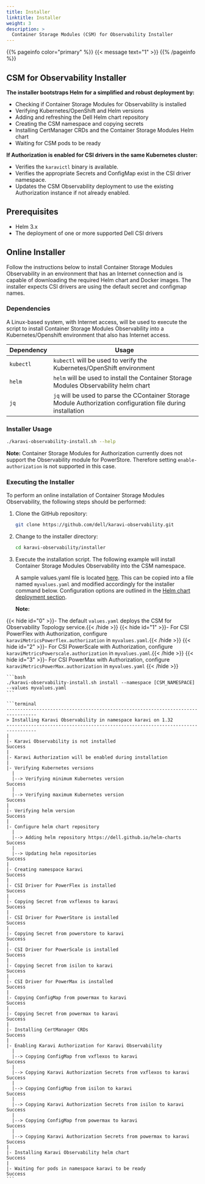 ```yaml
---
title: Installer
linktitle: Installer
weight: 3
description: >
  Container Storage Modules (CSM) for Observability Installer
---
```

{{% pageinfo color="primary" %}}
{{< message text="1" >}}
{{% /pageinfo %}}
<!--
Copyright (c) 2020-2024 Dell Inc., or its subsidiaries. All Rights Reserved.

Licensed under the Apache License, Version 2.0 (the "License");
you may not use this file except in compliance with the License.
You may obtain a copy of the License at

    http://www.apache.org/licenses/LICENSE-2.0
-->

## CSM for Observability Installer 

**The installer bootstraps Helm for a simplified and robust deployment by:**
- Checking if Container Storage Modules for Observability is installed
- Verifying Kubernetes/OpenShift and Helm versions
- Adding and refreshing the Dell Helm chart repository
- Creating the CSM namespace and copying secrets
- Installing CertManager CRDs and the Container Storage Modules Helm chart
- Waiting for CSM pods to be ready

**If Authorization is enabled for CSI drivers in the same Kubernetes cluster:**
- Verifies the `karavictl` binary is available.
- Verifies the appropriate Secrets and ConfigMap exist in the CSI driver namespace.
- Updates the CSM Observability deployment to use the existing Authorization instance if not already enabled.

## Prerequisites

- Helm 3.x
- The deployment of one or more supported Dell CSI drivers

## Online Installer

Follow the instructions below to install Container Storage Modules Observability in an environment that has an Internet connection and is capable of downloading the required Helm chart and Docker images.
The installer expects CSI drivers are using the default secret and configmap names.

### Dependencies

A Linux-based system, with Internet access, will be used to execute the script to install Container Storage Modules Observability into a Kubernetes/Openshift environment that also has Internet access.

| Dependency            | Usage |
| --------------------- | ----- |
| `kubectl`   | `kubectl` will be used to verify the Kubernetes/OpenShift environment|
| `helm`   | `helm` will be used to install the Container Storage Modules Observability helm chart|
| `jq`     | `jq` will be used to parse the CContainer Storage Module Authorization configuration file during installation|


### Installer Usage
```bash
./karavi-observability-install.sh --help
```

__Note:__ Container Storage Modules for Authorization currently does not support the Observability module for PowerStore. Therefore setting `enable-authorization` is not supported in this case.

### Executing the Installer

To perform an online installation of Container Storage Modules Observability, the following steps should be performed:

1. Clone the GitHub repository:
    ```bash
    git clone https://github.com/dell/karavi-observability.git
    ```

2. Change to the installer directory:
    ```bash
    cd karavi-observability/installer
    ```

3. Execute the installation script.
    The following example will install Container Storage Modules Observability into the CSM namespace.

    A sample values.yaml file is located [here](https://github.com/dell/helm-charts/blob/main/charts/karavi-observability/values.yaml). This can be copied into a file named `myvalues.yaml` and modified accordingly for the installer command below. Configuration options are outlined in the [Helm chart deployment section](../observability#configuration).

    __Note:__

 {{< hide id="0" >}}- The default `values.yaml` deploys the CSM for Observability Topology service.{{< /hide >}}
 {{< hide id="1" >}}- For CSI PowerFlex with Authorization, configure `karaviMetricsPowerflex.authorization` in `myvalues.yaml`.{{< /hide >}}
 {{< hide id="2" >}}- For CSI PowerScale with Authorization, configure `karaviMetricsPowerscale.authorization` in `myvalues.yaml`.{{< /hide >}}
 {{< hide id="3" >}}- For CSI PowerMax with Authorization, configure `karaviMetricsPowerMax.authorization` in `myvalues.yaml` {{< /hide >}}

    ```bash
    ./karavi-observability-install.sh install --namespace [CSM_NAMESPACE] --values myvalues.yaml
    ```

    ```terminal
    ---------------------------------------------------------------------------------
    > Installing Karavi Observability in namespace karavi on 1.32
    ---------------------------------------------------------------------------------
    |
    |- Karavi Observability is not installed                            Success
    |
    |- Karavi Authorization will be enabled during installation
    |
    |- Verifying Kubernetes versions
      |
      |--> Verifying minimum Kubernetes version                         Success
      |
      |--> Verifying maximum Kubernetes version                         Success
    |
    |- Verifying helm version                                           Success
    |
    |- Configure helm chart repository
      |
      |--> Adding helm repository https://dell.github.io/helm-charts    Success
      |
      |--> Updating helm repositories                                   Success
    |
    |- Creating namespace karavi                                        Success
    |
    |- CSI Driver for PowerFlex is installed                            Success
    |
    |- Copying Secret from vxflexos to karavi                           Success
    |
    |- CSI Driver for PowerStore is installed                           Success
    |
    |- Copying Secret from powerstore to karavi                         Success
    |
    |- CSI Driver for PowerScale is installed                           Success
    |
    |- Copying Secret from isilon to karavi                             Success
    |
    |- CSI Driver for PowerMax is installed                             Success
    |
    |- Copying ConfigMap from powermax to karavi                        Success
    |
    |- Copying Secret from powermax to karavi                           Success
    |
    |- Installing CertManager CRDs                                      Success
    |
    |- Enabling Karavi Authorization for Karavi Observability
      |
      |--> Copying ConfigMap from vxflexos to karavi                    Success
      |
      |--> Copying Karavi Authorization Secrets from vxflexos to karavi Success
      |
      |--> Copying ConfigMap from isilon to karavi                      Success
      |
      |--> Copying Karavi Authorization Secrets from isilon to karavi   Success
      |
      |--> Copying ConfigMap from powermax to karavi                    Success
      |
      |--> Copying Karavi Authorization Secrets from powermax to karavi Success
    |
    |- Installing Karavi Observability helm chart                       Success
    |
    |- Waiting for pods in namespace karavi to be ready                 Success
    ```
